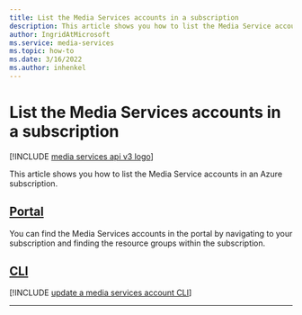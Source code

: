 ```yaml
---
title: List the Media Services accounts in a subscription
description: This article shows you how to list the Media Service accounts in an Azure subscription.
author: IngridAtMicrosoft
ms.service: media-services
ms.topic: how-to
ms.date: 3/16/2022
ms.author: inhenkel
---
```

# List the Media Services accounts in a subscription

[!INCLUDE [media services api v3 logo](./includes/v3-hr.md)]

This article shows you how to list the Media Service accounts in an Azure subscription.

## [Portal](#tab/portal/)

You can find the Media Services accounts in the portal by navigating to your subscription and finding the resource groups within the subscription.

## [CLI](#tab/cli/)

[!INCLUDE [update a media services account CLI](./includes/task-list-media-services-account-cli.md)]

---
